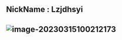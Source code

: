 ## NickName : Lzjdhsyi
## ![image-20230315100212173](https://image.perng.cn/image-20230315100212173.png)